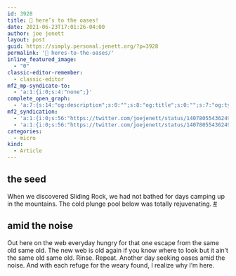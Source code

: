 ```yaml
---
id: 3928
title: 🍺 here’s to the oases!
date: 2021-06-23T17:01:26-04:00
author: joe jenett
layout: post
guid: https://simply.personal.jenett.org/?p=3928
permalink: '🍺 heres-to-the-oases/'
inline_featured_image:
  - "0"
classic-editor-remember:
  - classic-editor
mf2_mp-syndicate-to:
  - 'a:1:{i:0;s:4:"none";}'
complete_open_graph:
  - 'a:7:{s:14:"og:description";s:0:"";s:8:"og:title";s:0:"";s:7:"og:type";s:0:"";s:12:"twitter:card";s:7:"summary";s:15:"twitter:creator";s:0:"";s:19:"twitter:description";s:0:"";s:8:"og:image";s:0:"";}'
mf2_syndication:
  - 'a:1:{i:0;s:56:"https://twitter.com/joejenett/status/1407805543624937475";}'
  - 'a:1:{i:0;s:56:"https://twitter.com/joejenett/status/1407805543624937475";}'
categories:
  - micro
kind:
  - Article
---
```

## the seed

When we discovered Sliding Rock, we had not bathed for days camping up in the mountains. The cold plunge pool below was totally rejuvenating. [#](https://joe.jenett.org/#the%20oasis)

## amid the noise

Out here on the web everyday hungry for that one escape from the same old same old. The new web is old again if you know where to look but it ain’t the same old same old. Rinse. Repeat. Another day seeking oases amid the noise. And with each refuge for the weary found, I realize why I’m here.